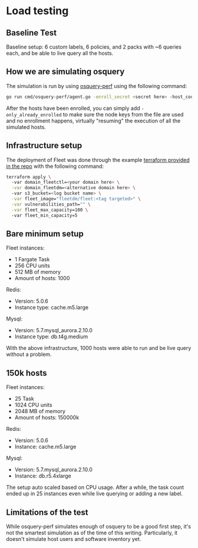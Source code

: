 # Load testing

## Baseline Test

Baseline setup: 6 custom labels, 6 policies, and 2 packs with ~6 queries each, and be able to live query all the hosts.

## How we are simulating osquery

The simulation is run by using [osquery-perf](https://github.com/fleetdm/fleet/tree/main/cmd/osquery-perf) using the following command:

```bash
go run cmd/osquery-perf/agent.go -enroll_secret <secret here> -host_count 150000 -server_url <server URL here> -node_key_file nodekeys
```

After the hosts have been enrolled, you can simply add `-only_already_enrolled` to make sure the node keys from the file 
are used and no enrollment happens, virtually "resuming" the execution of all the simulated hosts.

## Infrastructure setup

The deployment of Fleet was done through the example [terraform provided in the repo](https://github.com/fleetdm/fleet/tree/main/tools/terraform) with the following command:

```bash
terraform apply \ 
  -var domain_fleetctl=<your domain here> \
  -var domain_fleetdm=<alternative domain here> \ 
  -var s3_bucket=<log bucket name> \
  -var fleet_image="fleetdm/fleet:<tag targeted>" \
  -var vulnerabilities_path="" \
  -var fleet_max_capacity=100 \ 
  -var fleet_min_capacity=5
```

## Bare minimum setup

Fleet instances:
- 1 Fargate Task
- 256 CPU units
- 512 MB of memory
- Amount of hosts: 1000

Redis: 
- Version: 5.0.6
- Instance type: cache.m5.large

Mysql:
- Version: 5.7.mysql_aurora.2.10.0
- Instance type: db.t4g.medium

With the above infrastructure, 1000 hosts were able to run and be live query without a problem.

## 150k hosts

Fleet instances:
- 25 Task
- 1024 CPU units
- 2048 MB of memory
- Amount of hosts: 150000k

Redis:
- Version: 5.0.6
- Instance: cache.m5.large

Mysql:
- Version: 5.7.mysql_aurora.2.10.0
- Instance: db.r5.4xlarge

The setup auto scaled based on CPU usage. After a while, the task count ended up in 25 instances even while live querying 
or adding a new label. 

## Limitations of the test

While osquery-perf simulates enough of osquery to be a good first step, it's not the smartest simulation as of the time of
this writing. Particularly, it doesn't simulate host users and software inventory yet.
